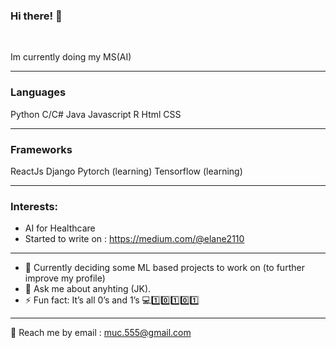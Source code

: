### Hi there! 👋

<br>

Im currently doing my MS(AI)

***


### Languages

Python
C/C#
Java
Javascript
R
Html
CSS


***
### Frameworks
ReactJs
Django
Pytorch (learning)
Tensorflow (learning)

***

### Interests:
- AI for Healthcare
- Started to write on : https://medium.com/@elane2110
***

- 🌱 Currently deciding some ML based projects to work on (to further improve my profile)
- 💬 Ask me about anyhting (JK).
- ⚡ Fun fact: It’s all 0’s and 1’s 💻1️⃣0️⃣1️⃣0️⃣1️⃣

***
💬 Reach me by email : muc.555@gmail.com
